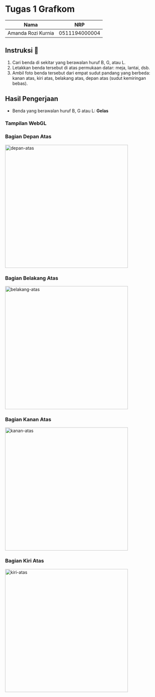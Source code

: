 # Tugas 1 Grafkom
| Nama               | NRP          |
|--------------------|--------------|
| Amanda Rozi Kurnia | 0511194000004|

## Instruksi 📖
1. Cari benda di sekitar yang berawalan huruf B, G, atau L.
2. Letakkan benda tersebut di atas permukaan datar: meja, lantai, dsb.
3. Ambil foto benda tersebut dari empat sudut pandang yang berbeda: kanan atas, kiri atas, belakang atas, depan atas (sudut kemiringan bebas).

## Hasil Pengerjaan
* Benda yang berawalan huruf B, G atau L: **Gelas**

### Tampilan WebGL

### Bagian Depan Atas
<img src="img/depan.jpg" alt="depan-atas" width="400">

### Bagian Belakang Atas
<img src="img/belakang.jpg" alt="belakang-atas" width="400">

### Bagian Kanan Atas
<img src="img/kanan.jpg" alt="kanan-atas" width="400">

### Bagian Kiri Atas
<img src="img/kiri.jpg" alt="kiri-atas" width="400">




